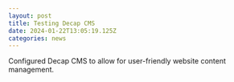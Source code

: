 ```yaml
---
layout: post
title: Testing Decap CMS
date: 2024-01-22T13:05:19.125Z
categories: news
---
```

Configured Decap CMS to allow for user-friendly website content management.